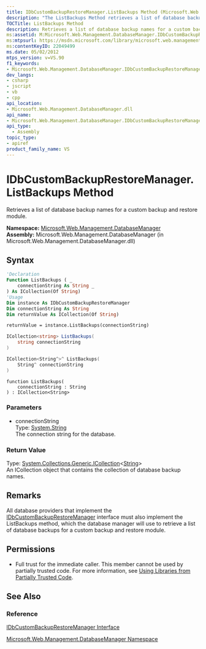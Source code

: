 ```yaml
---
title: IDbCustomBackupRestoreManager.ListBackups Method (Microsoft.Web.Management.DatabaseManager)
description: "The ListBackups Method retrieves a list of database backup names for a custom backup and restore module. This article outlines syntax, parameters, return value, remarks, and permissions."
TOCTitle: ListBackups Method
description: Retrieves a list of database backup names for a custom backup and restore module.
ms:assetid: M:Microsoft.Web.Management.DatabaseManager.IDbCustomBackupRestoreManager.ListBackups(System.String)
ms:mtpsurl: https://msdn.microsoft.com/library/microsoft.web.management.databasemanager.idbcustombackuprestoremanager.listbackups(v=VS.90)
ms:contentKeyID: 22049499
ms.date: 05/02/2012
mtps_version: v=VS.90
f1_keywords:
- Microsoft.Web.Management.DatabaseManager.IDbCustomBackupRestoreManager.ListBackups
dev_langs:
- csharp
- jscript
- vb
- cpp
api_location:
- Microsoft.Web.Management.DatabaseManager.dll
api_name:
- Microsoft.Web.Management.DatabaseManager.IDbCustomBackupRestoreManager.ListBackups
api_type:
  - Assembly
topic_type:
- apiref
product_family_name: VS
---
```


# IDbCustomBackupRestoreManager.ListBackups Method

Retrieves a list of database backup names for a custom backup and restore module.

**Namespace:**  [Microsoft.Web.Management.DatabaseManager](microsoft-web-management-databasemanager-namespace.md)  
**Assembly:**  Microsoft.Web.Management.DatabaseManager (in Microsoft.Web.Management.DatabaseManager.dll)

## Syntax

```vb
'Declaration
Function ListBackups ( _
    connectionString As String _
) As ICollection(Of String)
'Usage
Dim instance As IDbCustomBackupRestoreManager
Dim connectionString As String
Dim returnValue As ICollection(Of String)

returnValue = instance.ListBackups(connectionString)
```

```csharp
ICollection<string> ListBackups(
    string connectionString
)
```

```cpp
ICollection<String^>^ ListBackups(
    String^ connectionString
)
```

```jscript
function ListBackups(
    connectionString : String
) : ICollection<String>
```

### Parameters

  - connectionString  
    Type: [System.String](https://msdn.microsoft.com/library/s1wwdcbf)  
    The connection string for the database.  

### Return Value

Type: [System.Collections.Generic.ICollection](https://msdn.microsoft.com/library/92t2ye13)\<[String](https://msdn.microsoft.com/library/s1wwdcbf)\>  
An ICollection object that contains the collection of database backup names.  

## Remarks

All database providers that implement the [IDbCustomBackupRestoreManager](idbcustombackuprestoremanager-interface-microsoft-web-management-databasemanager.md) interface must also implement the ListBackups method, which the database manager will use to retrieve a list of database backups for a custom backup and restore module.

## Permissions

  - Full trust for the immediate caller. This member cannot be used by partially trusted code. For more information, see [Using Libraries from Partially Trusted Code](https://msdn.microsoft.com/library/8skskf63).

## See Also

### Reference

[IDbCustomBackupRestoreManager Interface](idbcustombackuprestoremanager-interface-microsoft-web-management-databasemanager.md)

[Microsoft.Web.Management.DatabaseManager Namespace](microsoft-web-management-databasemanager-namespace.md)
